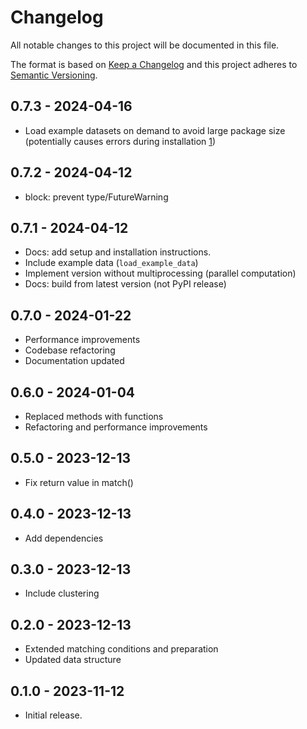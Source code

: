 # Changelog

All notable changes to this project will be documented in this file.

The format is based on [Keep a Changelog](https://keepachangelog.com/en/1.0.0/)
and this project adheres to [Semantic Versioning](https://semver.org/spec/v2.0).

<!--
## Unreleased

### Added

### Changed

### Removed

### Fixed
-->

## 0.7.3 - 2024-04-16

- Load example datasets on demand to avoid large package size (potentially causes errors during installation [1](https://github.com/CoLRev-Environment/colrev/actions/runs/8711093539/job/23894441546))

## 0.7.2 - 2024-04-12

- block: prevent type/FutureWarning

## 0.7.1 - 2024-04-12

- Docs: add setup and installation instructions.
- Include example data (`load_example_data`)
- Implement version without multiprocessing (parallel computation)
- Docs: build from latest version (not PyPI release)

## 0.7.0 - 2024-01-22

- Performance improvements
- Codebase refactoring
- Documentation updated

## 0.6.0 - 2024-01-04

- Replaced methods with functions
- Refactoring and performance improvements

## 0.5.0 - 2023-12-13

- Fix return value in match()

## 0.4.0 - 2023-12-13

- Add dependencies

## 0.3.0 - 2023-12-13

- Include clustering

## 0.2.0 - 2023-12-13

- Extended matching conditions and preparation
- Updated data structure

## 0.1.0 - 2023-11-12

- Initial release.
